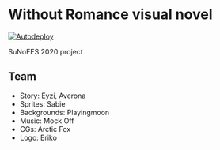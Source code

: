 # Without Romance visual novel

[![Autodeploy](https://github.com/moonlitworks/without-romance/actions/workflows/autodeploy.yml/badge.svg)](https://github.com/moonlitworks/without-romance/actions/workflows/autodeploy.yml)

SuNoFES 2020 project

## Team
- Story: Eyzi, Averona
- Sprites: Sabie
- Backgrounds: Playingmoon
- Music: Mock Off
- CGs: Arctic Fox
- Logo: Eriko